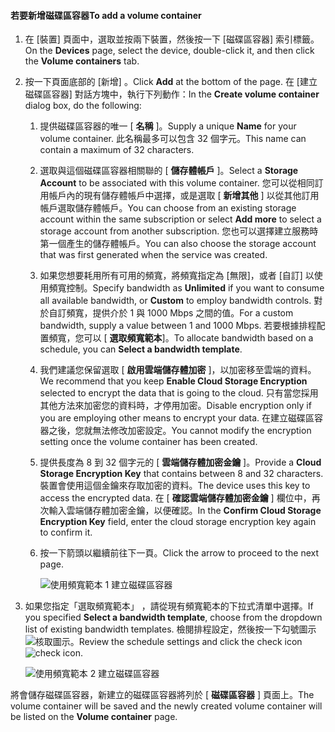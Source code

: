 <!--author=SharS last changed: 1/7/2016-->

#### <a name="to-add-a-volume-container"></a><span data-ttu-id="7232a-101">若要新增磁碟區容器</span><span class="sxs-lookup"><span data-stu-id="7232a-101">To add a volume container</span></span>
1. <span data-ttu-id="7232a-102">在 [裝置] 頁面中，選取並按兩下裝置，然後按一下 [磁碟區容器] 索引標籤。</span><span class="sxs-lookup"><span data-stu-id="7232a-102">On the **Devices** page, select the device, double-click it, and then click the **Volume containers** tab.</span></span>
2. <span data-ttu-id="7232a-103">按一下頁面底部的 [新增]  。</span><span class="sxs-lookup"><span data-stu-id="7232a-103">Click **Add** at the bottom of the page.</span></span> <span data-ttu-id="7232a-104">在 [建立磁碟區容器] 對話方塊中，執行下列動作：</span><span class="sxs-lookup"><span data-stu-id="7232a-104">In the **Create volume container** dialog box, do the following:</span></span>
   
   1. <span data-ttu-id="7232a-105">提供磁碟區容器的唯一 [ **名稱** ]。</span><span class="sxs-lookup"><span data-stu-id="7232a-105">Supply a unique **Name** for your volume container.</span></span> <span data-ttu-id="7232a-106">此名稱最多可以包含 32 個字元。</span><span class="sxs-lookup"><span data-stu-id="7232a-106">This name can contain a maximum of 32 characters.</span></span>
   2. <span data-ttu-id="7232a-107">選取與這個磁碟區容器相關聯的 [ **儲存體帳戶** ]。</span><span class="sxs-lookup"><span data-stu-id="7232a-107">Select a **Storage Account** to be associated with this volume container.</span></span> <span data-ttu-id="7232a-108">您可以從相同訂用帳戶內的現有儲存體帳戶中選擇，或是選取 [ **新增其他** ] 以從其他訂用帳戶選取儲存體帳戶。</span><span class="sxs-lookup"><span data-stu-id="7232a-108">You can choose from an existing storage account within the same subscription or select **Add more** to select a storage account from another subscription.</span></span> <span data-ttu-id="7232a-109">您也可以選擇建立服務時第一個產生的儲存體帳戶。</span><span class="sxs-lookup"><span data-stu-id="7232a-109">You can also choose the storage account that was first generated when the service was created.</span></span>
   3. <span data-ttu-id="7232a-110">如果您想要耗用所有可用的頻寬，將頻寬指定為 [無限]，或者 [自訂] 以使用頻寬控制。</span><span class="sxs-lookup"><span data-stu-id="7232a-110">Specify bandwidth as **Unlimited** if you want to consume all available bandwidth, or **Custom** to employ bandwidth controls.</span></span> <span data-ttu-id="7232a-111">對於自訂頻寬，提供介於 1 與 1000 Mbps 之間的值。</span><span class="sxs-lookup"><span data-stu-id="7232a-111">For a custom bandwidth, supply a value between 1 and 1000 Mbps.</span></span> <span data-ttu-id="7232a-112">若要根據排程配置頻寬，您可以 [ **選取頻寬範本**]。</span><span class="sxs-lookup"><span data-stu-id="7232a-112">To allocate bandwidth based on a schedule, you can **Select a bandwidth template**.</span></span>
   4. <span data-ttu-id="7232a-113">我們建議您保留選取 [ **啟用雲端儲存體加密** ]，以加密移至雲端的資料。</span><span class="sxs-lookup"><span data-stu-id="7232a-113">We recommend that you keep **Enable Cloud Storage Encryption** selected to encrypt the data that is going to the cloud.</span></span> <span data-ttu-id="7232a-114">只有當您採用其他方法來加密您的資料時，才停用加密。</span><span class="sxs-lookup"><span data-stu-id="7232a-114">Disable encryption only if you are employing other means to encrypt your data.</span></span> <span data-ttu-id="7232a-115">在建立磁碟區容器之後，您就無法修改加密設定。</span><span class="sxs-lookup"><span data-stu-id="7232a-115">You cannot modify the encryption setting once the volume container has been created.</span></span>
   5. <span data-ttu-id="7232a-116">提供長度為 8 到 32 個字元的 [ **雲端儲存體加密金鑰** ]。</span><span class="sxs-lookup"><span data-stu-id="7232a-116">Provide a **Cloud Storage Encryption Key** that contains between 8 and 32 characters.</span></span> <span data-ttu-id="7232a-117">裝置會使用這個金鑰來存取加密的資料。</span><span class="sxs-lookup"><span data-stu-id="7232a-117">The device uses this key to access the encrypted data.</span></span> <span data-ttu-id="7232a-118">在 [ **確認雲端儲存體加密金鑰** ] 欄位中，再次輸入雲端儲存體加密金鑰，以便確認。</span><span class="sxs-lookup"><span data-stu-id="7232a-118">In the **Confirm Cloud Storage Encryption Key** field, enter the cloud storage encryption key again to confirm it.</span></span> 
   6. <span data-ttu-id="7232a-119">按一下箭頭以繼續前往下一頁。</span><span class="sxs-lookup"><span data-stu-id="7232a-119">Click the arrow to proceed to the next page.</span></span>
      
      ![使用頻寬範本 1 建立磁碟區容器](./media/storsimple-add-volume-container/HCS_CreateVCBT1-include.png) 
3. <span data-ttu-id="7232a-121">如果您指定「選取頻寬範本」 ，請從現有頻寬範本的下拉式清單中選擇。</span><span class="sxs-lookup"><span data-stu-id="7232a-121">If you specified **Select a bandwidth template**, choose from the dropdown list of existing bandwidth templates.</span></span> <span data-ttu-id="7232a-122">檢閱排程設定，然後按一下勾號圖示 ![核取圖示](./media/storsimple-configure-new-storage-account/HCS_CheckIcon-include.png)。</span><span class="sxs-lookup"><span data-stu-id="7232a-122">Review the schedule settings and click the check icon ![check icon](./media/storsimple-configure-new-storage-account/HCS_CheckIcon-include.png).</span></span>
   
    ![使用頻寬範本 2 建立磁碟區容器](./media/storsimple-add-volume-container/HCS_CreateVCBT2-include.png) 

<span data-ttu-id="7232a-124">將會儲存磁碟區容器，新建立的磁碟區容器將列於 [ **磁碟區容器** ] 頁面上。</span><span class="sxs-lookup"><span data-stu-id="7232a-124">The volume container will be saved and the newly created volume container will be listed on the **Volume container** page.</span></span>

